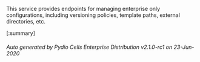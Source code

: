 






This service provides endpoints for managing enterprise only configurations, including versioning policies, template paths, external directories, etc.

[:summary]

###### Auto generated by Pydio Cells Enterprise Distribution v2.1.0-rc1 on 23-Jun-2020
